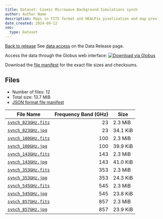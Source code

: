 ```yaml
---
title: Dataset: Cosmic Microwave Background Simulations synch
author: Author Name
description: Maps in FITS format and HEALPix pixelization and map preview in jpg format for the synch component
date_created: 2024-09-12
seo:
  type: Dataset
---
```


[Back to release](./index.html#datasets)
See [data access](./index.html#data-access) on the Data Release page.

Access the data through the Globus web interface: [![Download via Globus](images/globus-logo.png)](https://app.globus.org/file-manager?origin_id=18ed636e-0389-44c3-b533-cb3901dfc60f&origin_path=%2F/myfolder5/%2Fsynch%2F)

Download the [file manifest](https://g-1926f5.c2d0f8.bd7c.data.globus.org//myfolder5//synch/manifest.json) for the exact file sizes and checksums.

## Files

- Number of files: 12
- Total size: 13.7 MiB
- [JSON format file manifest](https://g-1926f5.c2d0f8.bd7c.data.globus.org//myfolder5//synch/manifest.json)

|                                               File Name                                               | Frequency Band (GHz) |   Size   |
| ----------------------------------------------------------------------------------------------------- | -------------------: | -------- |
| [`synch_023GHz.fits`](https://g-1926f5.c2d0f8.bd7c.data.globus.org/myfolder5/synch/synch_023GHz.fits) |                   23 | 2.3 MiB  |
| [`synch_023GHz.jpg`](https://g-1926f5.c2d0f8.bd7c.data.globus.org/myfolder5/synch/synch_023GHz.jpg)   |                   23 | 34.1 KiB |
| [`synch_100GHz.fits`](https://g-1926f5.c2d0f8.bd7c.data.globus.org/myfolder5/synch/synch_100GHz.fits) |                  100 | 2.3 MiB  |
| [`synch_100GHz.jpg`](https://g-1926f5.c2d0f8.bd7c.data.globus.org/myfolder5/synch/synch_100GHz.jpg)   |                  100 | 39.9 KiB |
| [`synch_143GHz.fits`](https://g-1926f5.c2d0f8.bd7c.data.globus.org/myfolder5/synch/synch_143GHz.fits) |                  143 | 2.3 MiB  |
| [`synch_143GHz.jpg`](https://g-1926f5.c2d0f8.bd7c.data.globus.org/myfolder5/synch/synch_143GHz.jpg)   |                  143 | 41.0 KiB |
| [`synch_353GHz.fits`](https://g-1926f5.c2d0f8.bd7c.data.globus.org/myfolder5/synch/synch_353GHz.fits) |                  353 | 2.3 MiB  |
| [`synch_353GHz.jpg`](https://g-1926f5.c2d0f8.bd7c.data.globus.org/myfolder5/synch/synch_353GHz.jpg)   |                  353 | 24.3 KiB |
| [`synch_545GHz.fits`](https://g-1926f5.c2d0f8.bd7c.data.globus.org/myfolder5/synch/synch_545GHz.fits) |                  545 | 2.3 MiB  |
| [`synch_545GHz.jpg`](https://g-1926f5.c2d0f8.bd7c.data.globus.org/myfolder5/synch/synch_545GHz.jpg)   |                  545 | 23.8 KiB |
| [`synch_857GHz.fits`](https://g-1926f5.c2d0f8.bd7c.data.globus.org/myfolder5/synch/synch_857GHz.fits) |                  857 | 2.3 MiB  |
| [`synch_857GHz.jpg`](https://g-1926f5.c2d0f8.bd7c.data.globus.org/myfolder5/synch/synch_857GHz.jpg)   |                  857 | 23.9 KiB |
